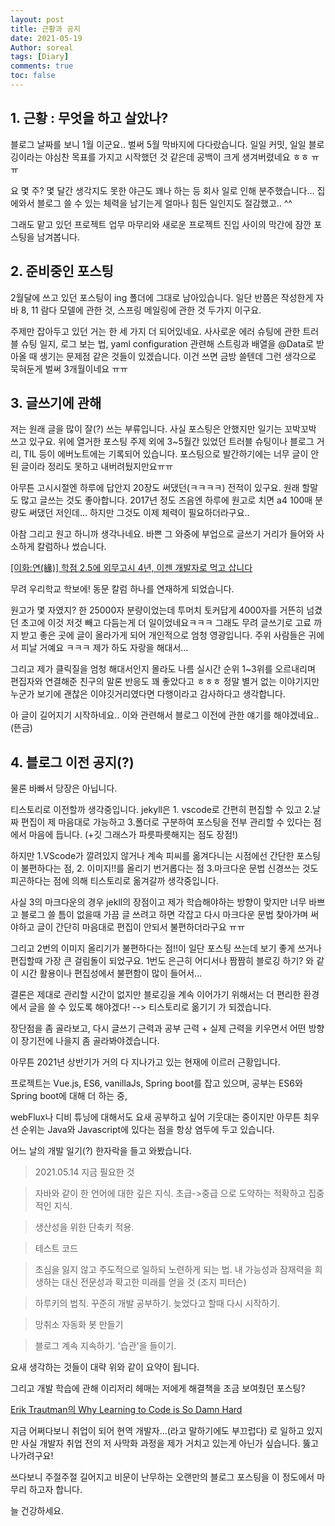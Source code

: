 ```yaml
---
layout: post
title: 근황과 공지
date: 2021-05-19
Author: soreal 
tags: [Diary]
comments: true
toc: false
---
```



## 1. 근황 : 무엇을 하고 살았나?
 
 블로그 날짜를 보니 1월 이군요.. 벌써 5월 막바지에 다다랐습니다. 일일 커밋, 일일 블로깅이라는 야심찬 목표를 가지고 시작했던 것 같은데 공백이 크게 생겨버렸네요 ㅎㅎ ㅠㅠ

 
 요 몇 주? 몇 달간 생각지도 못한 야근도 꽤나 하는 등 회사 일로 인해 분주했습니다... 집에와서 블로그 쓸 수 있는 체력을 남기는게 얼마나 힘든 일인지도 절감했고.. ^^ 
 

 그래도 맡고 있던 프로젝트 업무 마무리와 새로운 프로젝트 진입 사이의 막간에 잠깐 포스팅을 남겨봅니다.


## 2. 준비중인 포스팅

2월달에 쓰고 있던 포스팅이 ing 폴더에 그대로 남아있습니다.
일단 반쯤은 작성한게 자바 8, 11 람다 모델에 관한 것, 스프링 메일링에 관한 것 두가지 이구요.


주제만 잡아두고 있던 거는 한 세 가지 더 되어있네요. 사사로운 에러 슈팅에 관한 트러블 슈팅 일지, 로그 보는 법, yaml configuration 관련해 스트링과 배열을 @Data로 받아올 때 생기는 문제점 같은 것들이 있겠습니다. 이건 쓰면 금방 쓸텐데 그런 생각으로 묵혀둔게 벌써 3개월이네요 ㅠㅠ


## 3. 글쓰기에 관해


저는 원래 글을 많이 잘(?) 쓰는 부류입니다. 사실 포스팅은 안했지만 일기는 꼬박꼬박 쓰고 있구요. 위에 열거한 포스팅 주제 외에 3~5월간 있었던 트러블 슈팅이나 블로그 거리, TIL 등이 에버노트에는 기록되어 있습니다. 포스팅으로 발간하기에는 너무 글이 안된 글이라 정리도 못하고 내버려뒀지만요ㅠㅠ


아무튼 고시시절엔 하루에 답안지 20장도 써댔던(ㅋㅋㅋㅋ) 전적이 있구요. 원래 할말도 많고 글쓰는 것도 좋아합니다. 2017년 정도 즈음엔 하루에 원고로 치면 a4 100매 분량도 써댔던 저인데... 하지만 그것도 이제 체력이 필요하더라구요..


아참 그리고 원고 하니까 생각나네요. 바쁜 그 와중에 부업으로 글쓰기 거리가 들어와 사소하게 칼럼하나 썼습니다.

[[이화:연(緣)] 학점 2.5에 외무고시 4년, 이젠 개발자로 먹고 삽니다](http://inews.ewha.ac.kr/news/articleView.html?idxno=32709&fbclid=IwAR1MtwQXlHnWvBx3f1uw5uc9FZqdEB4X0-jhjHhlaevRZGVFzSTS9nHhxXQ) 

무려 우리학교 학보에! 동문 칼럼 하나를 연재하게 되었습니다.

원고가 몇 자였지? 한 25000자 분량이었는데 투머치 토커답게 4000자를 거뜬히 넘겼던 초고에 이것 저것 빼고 다듬는게 더 일이었네요ㅋㅋㅋ 그래도 무려 글쓰기로 고료 까지 받고 좋은 곳에 글이 올라가게 되어 개인적으로 엄청 영광입니다. 주위 사람들은 귀에서 피날 거예요 ㅋㅋㅋ 제가 하도 자랑을 해대서...


그리고 제가 클릭질을 엄청 해대서인지 몰라도 나름 실시간 순위 1~3위를 오르내리며 편집자와 연결해준 친구의 말론 반응도 꽤 좋았다고 ㅎㅎㅎ 정말 별거 없는 이야기지만 누군가 보기에 괜찮은 이야깃거리였다면 다행이라고 감사하다고 생각합니다.


아 글이 길어지기 시작하네요.. 이와 관련해서 블로그 이전에 관한 얘기를 해야겠네요.. (뜬금)


## 4. 블로그 이전 공지(?)

물론 바빠서 당장은 아닙니다. 


티스토리로 이전할까 생각중입니다. jekyll은 1. vscode로 간편히 편집할 수 있고 2.날짜 편집이 제 마음대로 가능하고 3.폴더로 구분하여 포스팅을 전부 관리할 수 있다는 점에서 마음에 듭니다. (+깃 그래스가 파릇파릇해지는 점도 장점!)


하지만 1.VScode가 깔려있지 않거나 계속 피씨를 옮겨다니는 시점에선 간단한 포스팅이 불편하다는 점, 2. 이미지!!를 올리기 번거롭다는 점 3.마크다운 문법 신경쓰는 것도 피곤하다는 점에 의해 티스토리로 옮겨갈까 생각중입니다.


사실 3의 마크다운의 경우 jekll의 장점이고 제가 학습해야하는 방향이 맞지만 너무 바쁘고 블로그 쓸 틈이 없을때 가끔 글 쓰려고 하면 각잡고 다시 마크다운 문법 찾아가며 써야하고 글이 간단히 마음대로 편집이 안되서 불편하더라구요 ㅠㅠ

그리고 2번의 이미지 올리기가 불편하다는 점!!이 일단 포스팅 쓰는데 보기 좋게 쓰거나 편집할때 가장 큰 걸림돌이 되었구요. 1번도 은근히 어디서나 짬짬히 블로깅 하기? 와 같이 시간 활용이나 편집성에서 불편함이 많이 들어서...

결론은 제대로 관리할 시간이 없지만 블로깅을 계속 이어가기 위해서는 더 편리한 환경에서 글을 쓸 수 있도록 해야겠다! --> 티스토리로 옮기기 가 되겠습니다.

장단점을 좀 골라보고, 다시 글쓰기 근력과 공부 근력 + 실제 근력을 키우면서 어떤 방향이 장기전에 나을지 좀 골라봐야겠습니다.


아무튼 2021년 상반기가 거의 다 지나가고 있는 현재에 이르러 근황입니다.


프로젝트는 Vue.js, ES6, vanillaJs, Spring boot를 잡고 있으며, 공부는 ES6와 Spring boot에 대해 더 하는 중,


webFlux나 디비 튜닝에 대해서도 요새 공부하고 싶어 기웃대는 중이지만 아무튼 최우선 순위는 Java와 Javascript에 있다는 점을 항상 염두에 두고 있습니다.


어느 날의 개발 일기(?) 한자락을 들고 와봤습니다.

> 2021.05.14 지금 필요한 것

> 자바와 같이 한 언어에 대한 깊은 지식. 초급->중급 으로 도약하는 적확하고 집중적인 지식.

> 생산성을 위한 단축키 적용.

> 테스트 코드

> 초심을 잃지 않고 주도적으로 일하되 노련하게 되는 법. 내 가능성과 잠재력을 희생하는 대신 전문성과 확고한 미래를 얻을 것 (조지 피터슨)

> 하루키의 법칙. 꾸준히 개발 공부하기. 늦었다고 할때 다시 시작하기.

> 망취소 자동화 봇 만들기

> 블로그 계속 지속하기. '습관'을 들이기.


요새 생각하는 것들이 대략 위와 같이 요약이 됩니다.

그리고 개발 학습에 관해 이리저리 헤매는 저에게 해결책을 조금 보여줬던 포스팅?

[Erik Trautman의 Why Learning to Code is So Damn Hard](https://www.thinkful.com/blog/why-learning-to-code-is-so-damn-hard/)


지금 어쩌다보니 취업이 되어 현역 개발자...(라고 말하기에도 부끄럽다) 로 일하고 있지만 사실 개발자 취업 전의 저 사막화 과정을 제가 거치고 있는게 아닌가 싶습니다. 뚫고 나가려구요!


쓰다보니 주절주절 길어지고 비문이 난무하는 오랜만의 블로그 포스팅을 이 정도에서 마무리 하고자 합니다.

늘 건강하세요.

